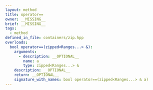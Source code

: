 ```yaml
---
layout: method
title: operator==
owner: __MISSING__
brief: __MISSING__
tags:
  - method
defined_in_file: containers/zip.hpp
overloads:
  bool operator==(zipped<Ranges...> &):
    arguments:
      - description: __OPTIONAL__
        name: a
        type: zipped<Ranges...> &
    description: __OPTIONAL__
    return: __OPTIONAL__
    signature_with_names: bool operator==(zipped<Ranges...> & a)
---
```

